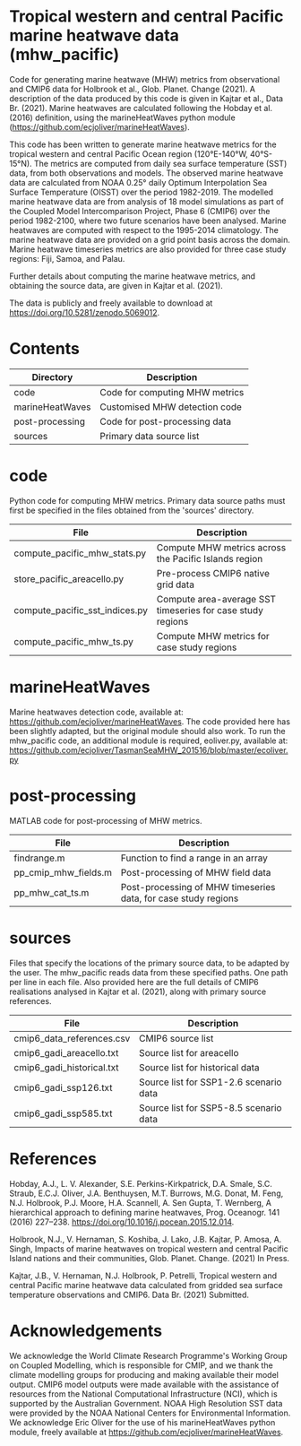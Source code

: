 # Tropical western and central Pacific marine heatwave data (mhw_pacific)

Code for generating marine heatwave (MHW) metrics from observational and CMIP6 data for Holbrook et al., Glob. Planet. Change (2021). A description of the data produced by this code is given in Kajtar et al., Data Br. (2021). Marine heatwaves are calculated following the Hobday et al. (2016) definition, using the marineHeatWaves python module (https://github.com/ecjoliver/marineHeatWaves).

This code has been written to generate marine heatwave metrics for the tropical western and central Pacific Ocean region (120°E-140°W, 40°S-15°N). The metrics are computed from daily sea surface temperature (SST) data, from both observations and models. The observed marine heatwave data are calculated from NOAA 0.25° daily Optimum Interpolation Sea Surface Temperature (OISST) over the period 1982-2019. The modelled marine heatwave data are from analysis of 18 model simulations as part of the Coupled Model Intercomparison Project, Phase 6 (CMIP6) over the period 1982-2100, where two future scenarios have been analysed. Marine heatwaves are computed with respect to the 1995-2014 climatology. The marine heatwave data are provided on a grid point basis across the domain. Marine heatwave timeseries metrics are also provided for three case study regions: Fiji, Samoa, and Palau.

Further details about computing the marine heatwave metrics, and obtaining the source data, are given in Kajtar et al. (2021).

The data is publicly and freely available to download at https://doi.org/10.5281/zenodo.5069012.

# Contents

|Directory         |Description|
|------------------|-----------|
|code              |Code for computing MHW metrics|
|marineHeatWaves   |Customised MHW detection code|
|post-processing   |Code for post-processing data|
|sources           |Primary data source list|

# code

Python code for computing MHW metrics. Primary data source paths must first be specified in the files obtained from the 'sources' directory.

|File              |Description|
|------------------|-----------|
|compute_pacific_mhw_stats.py   |Compute MHW metrics across the Pacific Islands region|
|store_pacific_areacello.py     |Pre-process CMIP6 native grid data|
|compute_pacific_sst_indices.py |Compute area-average SST timeseries for case study regions|
|compute_pacific_mhw_ts.py      |Compute MHW metrics for case study regions|

# marineHeatWaves

Marine heatwaves detection code, available at: https://github.com/ecjoliver/marineHeatWaves. The code provided here has been slightly adapted, but the original module should also work.
To run the mhw_pacific code, an additional module is required, eoliver.py, available at: https://github.com/ecjoliver/TasmanSeaMHW_201516/blob/master/ecoliver.py

# post-processing

MATLAB code for post-processing of MHW metrics.

|File              |Description|
|------------------|-----------|
|findrange.m           |Function to find a range in an array|
|pp_cmip_mhw_fields.m  |Post-processing of MHW field data|
|pp_mhw_cat_ts.m       |Post-processing of MHW timeseries data, for case study regions|

# sources

Files that specify the locations of the primary source data, to be adapted by the user. The mhw_pacific reads data from these specified paths. One path per line in each file. Also provided here are the full details of CMIP6 realisations analysed in Kajtar et al. (2021), along with primary source references.

|File              |Description|
|------------------|-----------|
|cmip6_data_references.csv  |CMIP6 source list|
|cmip6_gadi_areacello.txt   |Source list for areacello|
|cmip6_gadi_historical.txt  |Source list for historical data|
|cmip6_gadi_ssp126.txt      |Source list for SSP1-2.6 scenario data|
|cmip6_gadi_ssp585.txt      |Source list for SSP5-8.5 scenario data|

# References

Hobday, A.J., L. V. Alexander, S.E. Perkins-Kirkpatrick, D.A. Smale, S.C. Straub, E.C.J. Oliver, J.A. Benthuysen, M.T. Burrows, M.G. Donat, M. Feng, N.J. Holbrook, P.J. Moore, H.A. Scannell, A. Sen Gupta, T. Wernberg, A hierarchical approach to defining marine heatwaves, Prog. Oceanogr. 141 (2016) 227–238. https://doi.org/10.1016/j.pocean.2015.12.014.

Holbrook, N.J., V. Hernaman, S. Koshiba, J. Lako, J.B. Kajtar, P. Amosa, A. Singh, Impacts of marine heatwaves on tropical western and central Pacific Island nations and their communities, Glob. Planet. Change. (2021) In Press.

Kajtar, J.B., V. Hernaman, N.J. Holbrook, P. Petrelli, Tropical western and central Pacific marine heatwave data calculated from gridded sea surface temperature observations and CMIP6. Data Br. (2021) Submitted.

# Acknowledgements

We acknowledge the World Climate Research Programme's Working Group on Coupled Modelling, which is responsible for CMIP, and we thank the climate modelling groups for producing and making available their model output. CMIP6 model outputs were made available with the assistance of resources from the National Computational Infrastructure (NCI), which is supported by the Australian Government. NOAA High Resolution SST data were provided by the NOAA National Centers for Environmental Information. We acknowledge Eric Oliver for the use of his marineHeatWaves python module, freely available at https://github.com/ecjoliver/marineHeatWaves. 
